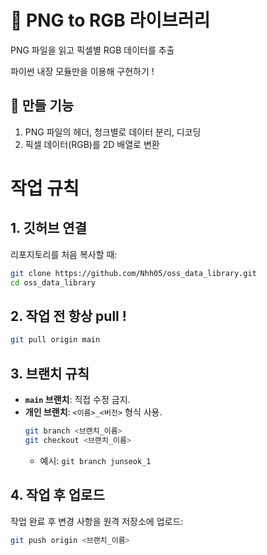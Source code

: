 # 📌 **PNG to RGB 라이브러리**

PNG 파일을 읽고 픽셀별 RGB 데이터를 추출

파이썬 내장 모듈만을 이용해 구현하기 !


## 📌 **만들 기능**
1. PNG 파일의 헤더, 청크별로 데이터 분리, 디코딩
2. 픽셀 데이터(RGB)를 2D 배열로 변환



# **작업 규칙**

##  1. 깃허브 연결
리포지토리를 처음 복사할 때:
```bash
git clone https://github.com/Nhh05/oss_data_library.git
cd oss_data_library
```



##  2. 작업 전 항상 pull ! 
```bash
git pull origin main
```



##  3. 브랜치 규칙
- **`main` 브랜치**: 직접 수정 금지.
- **개인 브랜치**: `<이름>_<버전>` 형식 사용.
  ```bash
  git branch <브랜치_이름>
  git checkout <브랜치_이름>
  ```
  - 예시: `git branch junseok_1`




##  4. 작업 후 업로드
작업 완료 후 변경 사항을 원격 저장소에 업로드:
```bash
git push origin <브랜치_이름>
```

